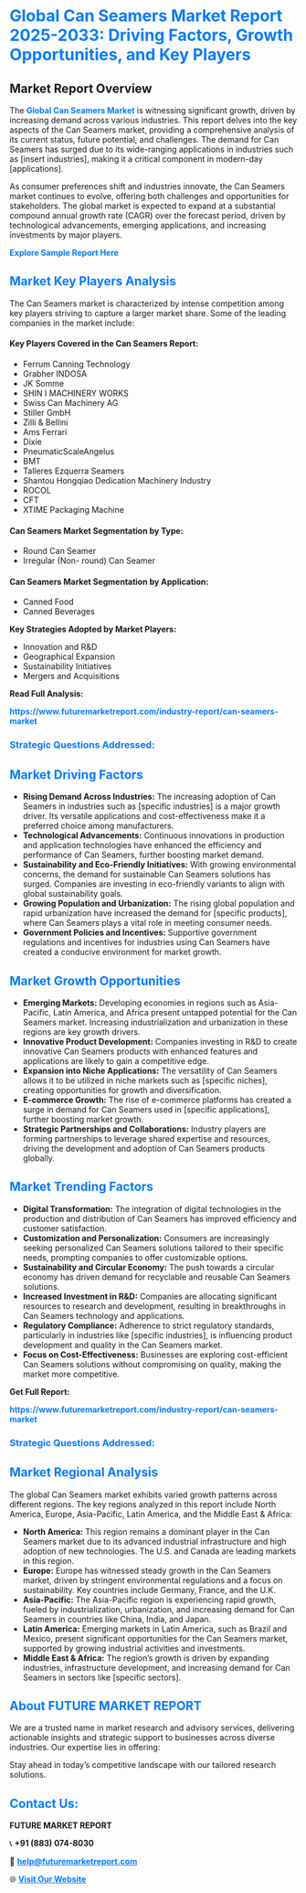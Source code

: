 <h1 style="color: #007BFF;">Global Can Seamers Market Report 2025-2033: Driving Factors, Growth Opportunities, and Key Players</h1>

<section id="overview">
<h2>Market Report Overview</h2>
<p>The <a href="https://www.futuremarketreport.com/industry-report/can-seamers-market" style="color: #007BFF; text-decoration: none;"><strong>Global Can Seamers Market</strong></a> is witnessing significant growth, driven by increasing demand across various industries. This report delves into the key aspects of the Can Seamers market, providing a comprehensive analysis of its current status, future potential, and challenges. The demand for Can Seamers has surged due to its wide-ranging applications in industries such as [insert industries], making it a critical component in modern-day [applications].</p>
<p>As consumer preferences shift and industries innovate, the Can Seamers market continues to evolve, offering both challenges and opportunities for stakeholders. The global market is expected to expand at a substantial compound annual growth rate (CAGR) over the forecast period, driven by technological advancements, emerging applications, and increasing investments by major players.</p>
</section>

<section id="overview">
<p><a href="https://www.futuremarketreport.com/request-sample/reportId=88760" style="color: #007BFF; text-decoration: none;"><strong>Explore Sample Report Here</strong></a></p>
</section>

<section id="key-players">
<h2 style="color: #007BFF;">Market Key Players Analysis</h2>
<p>The Can Seamers market is characterized by intense competition among key players striving to capture a larger market share. Some of the leading companies in the market include:</p>
<h4>Key Players Covered in the Can Seamers Report:</h4>
<ul><li>Ferrum Canning Technology</li><li>Grabher INDOSA</li><li>JK Somme</li><li>SHIN I MACHINERY WORKS</li><li>Swiss Can Machinery AG</li><li>Stiller GmbH</li><li>Zilli &amp; Bellini</li><li>Ams Ferrari</li><li>Dixie</li><li>PneumaticScaleAngelus</li><li>BMT</li><li>Talleres Ezquerra Seamers</li><li>Shantou Hongqiao Dedication Machinery Industry</li><li>ROCOL</li><li>CFT</li><li>XTIME Packaging Machine</li></ul>
<h4>Can Seamers Market Segmentation by Type:</h4>
<ul><li>Round Can Seamer</li><li>Irregular (Non- round) Can Seamer</li></ul>

<h4>Can Seamers Market Segmentation by Application:</h4>
<ul><li>Canned Food</li><li>Canned Beverages</li></ul>
<p><strong>Key Strategies Adopted by Market Players:</strong></p>
<ul>
<li>Innovation and R&D</li>
<li>Geographical Expansion</li>
<li>Sustainability Initiatives</li>
<li>Mergers and Acquisitions</li>
</ul>
</section>

<section>
<p><strong>Read Full Analysis: </strong></p><a href="https://www.futuremarketreport.com/industry-report/can-seamers-market" style="color: #007BFF; text-decoration: none;"><strong>https://www.futuremarketreport.com/industry-report/can-seamers-market</strong></a>
<h3 style="color: #007BFF;">Strategic Questions Addressed:</h3>
</section>

<section id="driving-factors">
<h2 style="color: #007BFF;">Market Driving Factors</h2>
<ul>
<li><strong>Rising Demand Across Industries:</strong> The increasing adoption of Can Seamers in industries such as [specific industries] is a major growth driver. Its versatile applications and cost-effectiveness make it a preferred choice among manufacturers.</li>
<li><strong>Technological Advancements:</strong> Continuous innovations in production and application technologies have enhanced the efficiency and performance of Can Seamers, further boosting market demand.</li>
<li><strong>Sustainability and Eco-Friendly Initiatives:</strong> With growing environmental concerns, the demand for sustainable Can Seamers solutions has surged. Companies are investing in eco-friendly variants to align with global sustainability goals.</li>
<li><strong>Growing Population and Urbanization:</strong> The rising global population and rapid urbanization have increased the demand for [specific products], where Can Seamers plays a vital role in meeting consumer needs.</li>
<li><strong>Government Policies and Incentives:</strong> Supportive government regulations and incentives for industries using Can Seamers have created a conducive environment for market growth.</li>
</ul>
</section>

<section id="growth-opportunities">
<h2 style="color: #007BFF;">Market Growth Opportunities</h2>
<ul>
<li><strong>Emerging Markets:</strong> Developing economies in regions such as Asia-Pacific, Latin America, and Africa present untapped potential for the Can Seamers market. Increasing industrialization and urbanization in these regions are key growth drivers.</li>
<li><strong>Innovative Product Development:</strong> Companies investing in R&D to create innovative Can Seamers products with enhanced features and applications are likely to gain a competitive edge.</li>
<li><strong>Expansion into Niche Applications:</strong> The versatility of Can Seamers allows it to be utilized in niche markets such as [specific niches], creating opportunities for growth and diversification.</li>
<li><strong>E-commerce Growth:</strong> The rise of e-commerce platforms has created a surge in demand for Can Seamers used in [specific applications], further boosting market growth.</li>
<li><strong>Strategic Partnerships and Collaborations:</strong> Industry players are forming partnerships to leverage shared expertise and resources, driving the development and adoption of Can Seamers products globally.</li>
</ul>
</section>

<section id="trending-factors">
<h2 style="color: #007BFF;">Market Trending Factors</h2>
<ul>
<li><strong>Digital Transformation:</strong> The integration of digital technologies in the production and distribution of Can Seamers has improved efficiency and customer satisfaction.</li>
<li><strong>Customization and Personalization:</strong> Consumers are increasingly seeking personalized Can Seamers solutions tailored to their specific needs, prompting companies to offer customizable options.</li>
<li><strong>Sustainability and Circular Economy:</strong> The push towards a circular economy has driven demand for recyclable and reusable Can Seamers solutions.</li>
<li><strong>Increased Investment in R&D:</strong> Companies are allocating significant resources to research and development, resulting in breakthroughs in Can Seamers technology and applications.</li>
<li><strong>Regulatory Compliance:</strong> Adherence to strict regulatory standards, particularly in industries like [specific industries], is influencing product development and quality in the Can Seamers market.</li>
<li><strong>Focus on Cost-Effectiveness:</strong> Businesses are exploring cost-efficient Can Seamers solutions without compromising on quality, making the market more competitive.</li>
</ul>
</section>

<section>
<p><strong>Get Full Report: </strong></p><a href="https://www.futuremarketreport.com/industry-report/can-seamers-market" style="color: #007BFF; text-decoration: none;"><strong>https://www.futuremarketreport.com/industry-report/can-seamers-market</strong></a>
<h3 style="color: #007BFF;">Strategic Questions Addressed:</h3>
</section>


<section id="regional-analysis">
<h2 style="color: #007BFF;">Market Regional Analysis</h2>
<p>The global Can Seamers market exhibits varied growth patterns across different regions. The key regions analyzed in this report include North America, Europe, Asia-Pacific, Latin America, and the Middle East & Africa:</p>
<ul>
<li><strong>North America:</strong> This region remains a dominant player in the Can Seamers market due to its advanced industrial infrastructure and high adoption of new technologies. The U.S. and Canada are leading markets in this region.</li>
<li><strong>Europe:</strong> Europe has witnessed steady growth in the Can Seamers market, driven by stringent environmental regulations and a focus on sustainability. Key countries include Germany, France, and the U.K.</li>
<li><strong>Asia-Pacific:</strong> The Asia-Pacific region is experiencing rapid growth, fueled by industrialization, urbanization, and increasing demand for Can Seamers in countries like China, India, and Japan.</li>
<li><strong>Latin America:</strong> Emerging markets in Latin America, such as Brazil and Mexico, present significant opportunities for the Can Seamers market, supported by growing industrial activities and investments.</li>
<li><strong>Middle East & Africa:</strong> The region’s growth is driven by expanding industries, infrastructure development, and increasing demand for Can Seamers in sectors like [specific sectors].</li>
</ul>
</section>

<footer>
<h2 style="color: #007BFF;">About FUTURE MARKET REPORT</h2>
<p>We are a trusted name in market research and advisory services, delivering actionable insights and strategic support to businesses across diverse industries. Our expertise lies in offering:</p>

<p>Stay ahead in today’s competitive landscape with our tailored research solutions.</p>

<h2 style="color: #007BFF;">Contact Us:</h2>
<p><strong>FUTURE MARKET REPORT</strong></p>
<p>📞 <strong>+91 (883) 074-8030</strong></p>
<p>📧 <strong><a href="mailto:help@futuremarketreport.com" style="color: #007BFF;">help@futuremarketreport.com</a></strong></p>
<p>🌐 <strong><a href="https://www.futuremarketreport.com/" style="color: #007BFF;">Visit Our Website</a></strong></p>
</footer>
